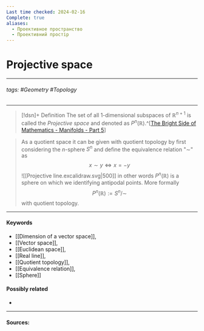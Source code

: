 ```yaml
---
Last time checked: 2024-02-16
Complete: true
aliases:
  - Проективное пространство
  - Проективний простір
---
```

# Projective space
***
###### tags: #Geometry #Topology 
***
>[!dsn]+ Definition
>The set of all $1$-dimensional subspaces of $\mathbb{R}^{n+1}$ is called the *Projective space* and denoted as $P^{n}(\mathbb{R})$.^[[The Bright Side of Mathematics - Manifolds - Part 5](https://www.youtube.com/watch?v=WstgxuPSxuE&list=PLBh2i93oe2qvRGAtgkTszX7szZDVd6jh1&index=5)]

>As a quotient space it can be given with quotient topology by first considering the $n$-sphere $S^{n}$ and define the equivalence relation "$\sim$" as 
>$$x\sim y\Leftrightarrow x=-y$$
>![[Projective line.excalidraw.svg|500]]
>in other words $P^{n}(\mathbb{R})$ is a sphere on which we identifying antipodal points. More formally 
>$$P^{n}(\mathbb{R}):=S^{n}/\sim$$
>with quotient topology.

***
#### Keywords
- [[Dimension of a vector space]],
- [[Vector space]],
- [[Euclidean space]],
- [[Real line]],
- [[Quotient topology]],
- [[Equivalence relation]],
- [[Sphere]]
#### Possibly related
- 
***
#### Sources: